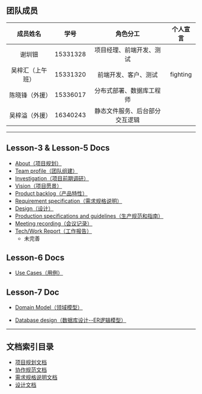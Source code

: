 
## 团队成员

|     成员姓名     |   学号   |            角色分工            | 个人宣言 |
| :--------------: | :------: | :----------------------------: | :------: |
|      谢圳钿      | 15331328 |    项目经理、前端开发、测试    |          |
| 吴梓汇（上午班） | 15331320 |      前端开发、客户、测试      | fighting |
|  陈晓锋（外援）  | 15336017 |    分布式部署、数据库工程师    |          |
|  吴梓溢（外援）  | 16340243 | 静态文件服务、后台部分交互逻辑 |          |

---

## Lesson-3 & Lesson-5 Docs

* [About（项目规划）](https://github.com/SYSU-BronzeTiki/Documents/blob/master/doc/About.md)
* [Team profile（团队组建）](https://github.com/SYSU-BronzeTiki/Documents/blob/master/doc/Team%20profile.md)
* [Investigation（项目前期调研）](https://github.com/SYSU-BronzeTiki/Documents/blob/master/doc/Investigation.md)
* [Vision（项目愿景）](https://github.com/SYSU-BronzeTiki/Documents/blob/master/doc/Vision.md)
* [Product backlog（产品特性）](https://github.com/SYSU-BronzeTiki/Documents/blob/master/doc/Product%20Backlog.md)
* [Requirement specification（需求规格说明）](https://github.com/SYSU-BronzeTiki/Documents/blob/master/doc/Requirement%20specification.md)
* [Design（设计）](https://github.com/SYSU-BronzeTiki/Documents/blob/master/doc/Design.md)
* [Production specifications and guidelines（生产规范和指南）](https://github.com/SYSU-BronzeTiki/Documents/blob/master/doc/Production%20specifications%20and%20guidelines.md)
* [Meeting recording（会议记录）](https://github.com/SYSU-BronzeTiki/Documents/blob/master/doc/Meeting%20recording.md)
* [Tech/Work Report（工作报告）](https://github.com/SYSU-BronzeTiki/Documents/blob/master/doc/Tech%26Work%20report)
	+ 未完善
	
## Lesson-6 Docs

* [Use Cases（用例）](https://github.com/SYSU-BronzeTiki/Documents/blob/master/doc/Requirement%20specification.md#231-%E4%BD%BF%E7%94%A8-ui-free%E9%A3%8E%E6%A0%BC%E7%BC%96%E5%88%B6%E4%B8%80%E4%B8%AA%E5%AE%8C%E6%95%B4%E7%9A%84%E7%94%A8%E6%88%B7%E7%9B%AE%E6%A0%87%E7%BA%A7%E5%88%AB%E7%94%A8%E4%BE%8B)

## Lesson-7 Doc

* [Domain Model（领域模型）](https://github.com/SYSU-BronzeTiki/Documents/blob/master/doc/domain_model.md)

* [Database design（数据库设计--ER逻辑模型）](https://github.com/SYSU-BronzeTiki/Documents/blob/master/doc/database-design.md)




---

## 文档索引目录

* [项目规划文档](https://github.com/SYSU-BroneTiki/Documents/blob/master/doc/About.md)
* [协作规范文档](https://github.com/SYSU-BronzeTiki/Documents/blob/master/doc/Production%20specifications%20and%20guidelines.md)
* [需求规格说明文档](https://github.com/SYSU-BronzeTiki/Documents/blob/master/doc/Production%20specifications%20and%20guidelines.md)
* [设计文档](https://github.com/SYSU-BronzeTiki/Documents/blob/master/doc/Design.md)
